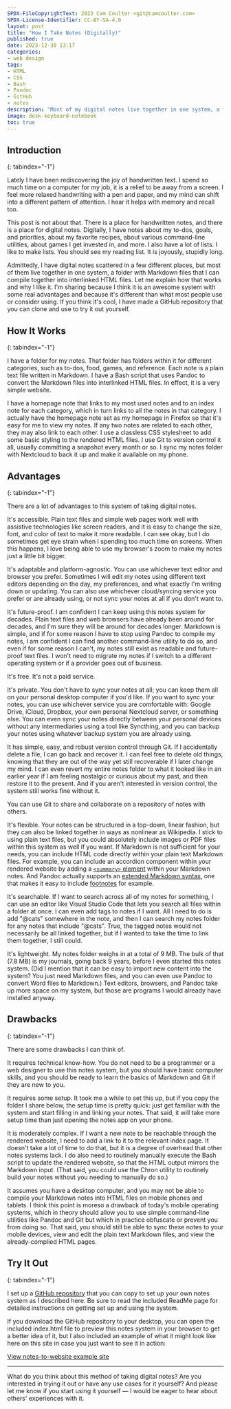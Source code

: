 ```yaml
---
SPDX-FileCopyrightText: 2023 Cam Coulter <git@camcoulter.com>
SPDX-License-Identifier: CC-BY-SA-4.0
layout: post
title: "How I Take Notes (Digitally)"
published: true
date: 2023-12-30 13:17
categories:
- web design
tags:
- HTML
- CSS
- Bash
- Pandoc
- GitHub
- notes
description: "Most of my digital notes live together in one system, a folder with Markdown files that I can compile together into a simple website."
image: desk-keyboard-notebook
toc: true
---
```


## Introduction
{: tabindex="-1"}

Lately I have been rediscovering the joy of handwritten text. I spend so much time on a computer for my job, it is a relief to be away from a screen. I feel more relaxed handwriting with a pen and paper, and my mind can shift into a different pattern of attention. I hear it helps with memory and recall too.

This post is not about that. There is a place for handwritten notes, and there is a place for digital notes. Digitally, I have notes about my to-dos, goals, and priorities, about my favorite recipes, about various command-line utilities, about games I get invested in, and more. I also have a lot of lists. I like to make lists. You should see my reading list. It is joyously, stupidly long.

Admittedly, I have digital notes scattered in a few different places, but most of them live together in one system, a folder with Markdown files that I can compile together into interlinked HTML files. Let me explain how that works and why I like it. I'm sharing because I think it is an awesome system with some real advantages and because it's different than what most people use or consider using. If you think it's cool, I have made a GitHub repository that you can clone and use to try it out yourself.

## How It Works
{: tabindex="-1"}

I have a folder for my notes. That folder has folders within it for different categories, such as to-dos, food, games, and reference. Each note is a plain text file written in Markdown. I have a Bash script that uses Pandoc to convert the Markdown files into interlinked HTML files. In effect, it is a very simple website. 

I have a homepage note that links to my most used notes and to an index note for each category, which in turn links to all the notes in that category. I actually have the homepage note set as my homepage in Firefox so that it's easy for me to view my notes. If any two notes are related to each other, they may also link to each other. I use a classless CSS stylesheet to add some basic styling to the rendered HTML files. I use Git to version control it all, usually committing a snapshot every month or so. I sync my notes folder with Nextcloud to back it up and make it available on my phone.

## Advantages
{: tabindex="-1"}

There are a lot of advantages to this system of taking digital notes.

It's accessible. Plain text files and simple web pages work well with assistive technologies like screen readers, and it is easy to change the size, font, and color of text to make it more readable. I can see okay, but I do sometimes get eye strain when I spending too much time on screens. When this happens, I love being able to use my browser's zoom to make my notes just a little bit bigger.

It's adaptable and platform-agnostic. You can use whichever text editor and browser you prefer. Sometimes I will edit my notes using different text editors depending on the day, my preferences, and what exactly I'm writing down or updating. You can also use whichever cloud/syncing service you prefer or are already using, or not sync your notes at all if you don't want to.

It's future-proof. I am confident I can keep using this notes system for decades. Plain text files and web browsers have already been around for decades, and I'm sure they will be around for decades longer. Markdown is simple, and if for some reason I have to stop using Pandoc to compile my notes, I am confident I can find another command-line utility to do so, and even if for some reason I can't, my notes still exist as readable and future-proof text files. I won't need to migrate my notes if I switch to a different operating system or if a provider goes out of business.

It's free. It's not a paid service.

It's private. You don't have to sync your notes at all; you can keep them all on your personal desktop computer if you'd like. If you want to sync your notes, you can use whichever service you are comfortable with: Google Drive, iCloud, Dropbox, your own personal Nextcloud server, or something else. You can even sync your notes directly between your personal devices without any intermediaries using a tool like Syncthing, and you can backup your notes using whatever backup system you are already using.

It has simple, easy, and robust version control through Git. If I accidentally delete a file, I can go back and recover it. I can feel free to delete old things, knowing that they are out of the way yet still recoverable if I later change my mind. I can even revert my entire notes folder to what it looked like in an earlier year if I am feeling nostalgic or curious about my past, and then restore it to the present. And if you aren't interested in version control, the system still works fine without it.

You can use Git to share and collaborate on a repository of notes with others.

It's flexible. Your notes can be structured in a top-down, linear fashion, but they can also be linked together in ways as nonlinear as Wikipedia. I stick to using plain text files, but you could absolutely include images or PDF files within this system as well if you want. If Markdown is not sufficient for your needs, you can include HTML code directly within your plain text Markdown files. For example, you can include an accordion component within your rendered website by adding a [<code>&lt;summary&gt;</code> element](https://developer.mozilla.org/en-US/docs/Web/HTML/Element/summary) within your Markdown notes. And Pandoc actually supports an [extended Markdown syntax](https://pandoc.org/MANUAL.html#pandocs-markdown), one that makes it easy to include [footnotes](https://pandoc.org/MANUAL.html#footnotes) for example.

It's searchable. If I want to search across all of my notes for something, I can use an editor like Visual Studio Code that lets you search all files within a folder at once. I can even add tags to notes if I want. All I need to do is add "@cats" somewhere in the note, and then I can search my notes folder for any notes that include "@cats". True, the tagged notes would not necessarily be all linked together, but if I wanted to take the time to link them together, I still could.

It's lightweight. My notes folder weighs in at a total of 9 MB. The bulk of that (7.8 MB) is my journals, going back 9 years, before I even started this notes system. (Did I mention that it can be easy to import new content into the system? You just need Markdown files, and you can even use Pandoc to convert Word files to Markdown.) Text editors, browsers, and Pandoc take up more space on my system, but those are programs I would already have installed anyway.

## Drawbacks
{: tabindex="-1"}

There are some drawbacks I can think of.

It requires technical know-how. You do not need to be a programmer or a web designer to use this notes system, but you should have basic computer skills, and you should be ready to learn the basics of Markdown and Git if they are new to you.

It requires some setup. It took me a while to set this up, but if you copy the folder I share below, the setup time is pretty quick: just get familiar with the system and start filling in and linking your notes. That said, it will take more setup time than just opening the notes app on your phone.

It is moderately complex. If I want a new note to be reachable through the rendered website, I need to add a link to it to the relevant index page. It doesn't take a lot of time to do that, but it is a degree of overhead that other notes systems lack. I do also need to routinely manually execute the Bash script to update the rendered website, so that the HTML output mirrors the Markdown input. (That said, you could use the Chron utility to routinely build your notes without you needing to manually do so.)

It assumes you have a desktop computer, and you may not be able to compile your Markdown notes into HTML files on mobile phones and tablets. I think this point is moreso a drawback of today's mobile operating systems, which in theory should allow you to use simple command-line utilities like Pandoc and Git but which in practice obfuscate or prevent you from doing so. That said, you should still be able to sync these notes to your mobile devices, view and edit the plain text Markdown files, and view the already-complied HTML pages.

## Try It Out
{: tabindex="-1"}

I set up a [GitHub repository](https://github.com/cncoulter/notes-to-website) that you can copy to set up your own notes system as I described here. Be sure to read the included ReadMe page for detailed instructions on getting set up and using the system.

If you download the GitHub repository to your desktop, you can open the included index.html file to preview this notes system in your browser to get a better idea of it, but I also included an example of what it might look like here on this site in case you just want to see it in action:

<a href="{{ site.baseurl }}/notes-to-website/" class="link-turncoat link-turncoat--standalone">View notes-to-website example site</a>

***

What do you think about this method of taking digital notes? Are you interested in trying it out or have any use cases for it yourself? And please let me know if you start using it yourself — I would be eager to hear about others' experiences with it.
